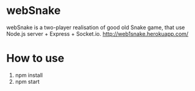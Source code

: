# webSnake
webSnake is a two-player realisation of good old Snake game, that use Node.js server + Express + Socket.io.
http://web1snake.herokuapp.com/
# How to use
1. npm install
2. npm start
